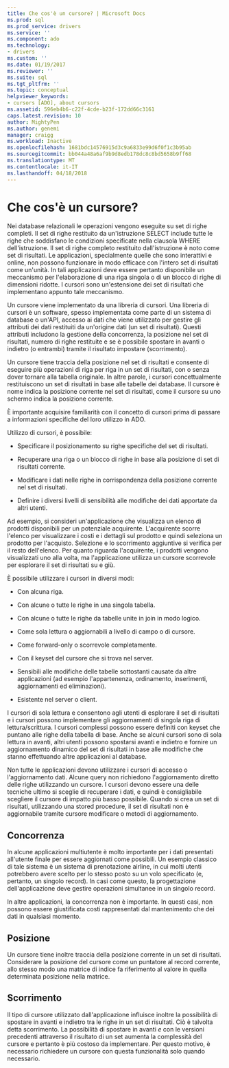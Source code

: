 ```yaml
---
title: Che cos'è un cursore? | Microsoft Docs
ms.prod: sql
ms.prod_service: drivers
ms.service: ''
ms.component: ado
ms.technology:
- drivers
ms.custom: ''
ms.date: 01/19/2017
ms.reviewer: ''
ms.suite: sql
ms.tgt_pltfrm: ''
ms.topic: conceptual
helpviewer_keywords:
- cursors [ADO], about cursors
ms.assetid: 596eb4b6-c22f-4cde-b23f-172dd66c3161
caps.latest.revision: 10
author: MightyPen
ms.author: genemi
manager: craigg
ms.workload: Inactive
ms.openlocfilehash: 1681bdc14576915d3c9a6833e99d6f0f1c3b95ab
ms.sourcegitcommit: bb044a48a6af9b9d8edb178dc8c8bd5658b9ff68
ms.translationtype: MT
ms.contentlocale: it-IT
ms.lasthandoff: 04/18/2018
---
```

# <a name="what-is-a-cursor"></a>Che cos'è un cursore?
Nei database relazionali le operazioni vengono eseguite su set di righe completi. Il set di righe restituito da un'istruzione SELECT include tutte le righe che soddisfano le condizioni specificate nella clausola WHERE dell'istruzione. Il set di righe completo restituito dall'istruzione è noto come set di risultati. Le applicazioni, specialmente quelle che sono interattivi e online, non possono funzionare in modo efficace con l'intero set di risultati come un'unità. In tali applicazioni deve essere pertanto disponibile un meccanismo per l'elaborazione di una riga singola o di un blocco di righe di dimensioni ridotte. I cursori sono un'estensione dei set di risultati che implementano appunto tale meccanismo.  
  
 Un cursore viene implementato da una libreria di cursori. Una libreria di cursori è un software, spesso implementata come parte di un sistema di database o un'API, accesso ai dati che viene utilizzato per gestire gli attributi dei dati restituiti da un'origine dati (un set di risultati). Questi attributi includono la gestione della concorrenza, la posizione nel set di risultati, numero di righe restituite e se è possibile spostare in avanti o indietro (o entrambi) tramite il risultato impostare (scorrimento).  
  
 Un cursore tiene traccia della posizione nel set di risultati e consente di eseguire più operazioni di riga per riga in un set di risultati, con o senza dover tornare alla tabella originale. In altre parole, i cursori concettualmente restituiscono un set di risultati in base alle tabelle dei database. Il cursore è nome indica la posizione corrente nel set di risultati, come il cursore su uno schermo indica la posizione corrente.  
  
 È importante acquisire familiarità con il concetto di cursori prima di passare a informazioni specifiche del loro utilizzo in ADO.  
  
 Utilizzo di cursori, è possibile:  
  
-   Specificare il posizionamento su righe specifiche del set di risultati.  
  
-   Recuperare una riga o un blocco di righe in base alla posizione di set di risultati corrente.  
  
-   Modificare i dati nelle righe in corrispondenza della posizione corrente nel set di risultati.  
  
-   Definire i diversi livelli di sensibilità alle modifiche dei dati apportate da altri utenti.  
  
 Ad esempio, si consideri un'applicazione che visualizza un elenco di prodotti disponibili per un potenziale acquirente. L'acquirente scorre l'elenco per visualizzare i costi e i dettagli sul prodotto e quindi seleziona un prodotto per l'acquisto. Selezione e lo scorrimento aggiuntive si verifica per il resto dell'elenco. Per quanto riguarda l'acquirente, i prodotti vengono visualizzati uno alla volta, ma l'applicazione utilizza un cursore scorrevole per esplorare il set di risultati su e giù.  
  
 È possibile utilizzare i cursori in diversi modi:  
  
-   Con alcuna riga.  
  
-   Con alcune o tutte le righe in una singola tabella.  
  
-   Con alcune o tutte le righe da tabelle unite in join in modo logico.  
  
-   Come sola lettura o aggiornabili a livello di campo o di cursore.  
  
-   Come forward-only o scorrevole completamente.  
  
-   Con il keyset del cursore che si trova nel server.  
  
-   Sensibili alle modifiche delle tabelle sottostanti causate da altre applicazioni (ad esempio l'appartenenza, ordinamento, inserimenti, aggiornamenti ed eliminazioni).  
  
-   Esistente nel server o client.  
  
 I cursori di sola lettura e consentono agli utenti di esplorare il set di risultati e i cursori possono implementare gli aggiornamenti di singola riga di lettura/scrittura. I cursori complessi possono essere definiti con keyset che puntano alle righe della tabella di base. Anche se alcuni cursori sono di sola lettura in avanti, altri utenti possono spostarsi avanti e indietro e fornire un aggiornamento dinamico del set di risultati in base alle modifiche che stanno effettuando altre applicazioni al database.  
  
 Non tutte le applicazioni devono utilizzare i cursori di accesso o l'aggiornamento dati. Alcune query non richiedono l'aggiornamento diretto delle righe utilizzando un cursore. I cursori devono essere una delle tecniche ultimo si sceglie di recuperare i dati, e quindi è consigliabile scegliere il cursore di impatto più basso possibile. Quando si crea un set di risultati, utilizzando una stored procedure, il set di risultati non è aggiornabile tramite cursore modificare o metodi di aggiornamento.  
  
## <a name="concurrency"></a>Concorrenza  
 In alcune applicazioni multiutente è molto importante per i dati presentati all'utente finale per essere aggiornati come possibili. Un esempio classico di tale sistema è un sistema di prenotazione airline, in cui molti utenti potrebbero avere scelto per lo stesso posto su un volo specificato (e, pertanto, un singolo record). In casi come questo, la progettazione dell'applicazione deve gestire operazioni simultanee in un singolo record.  
  
 In altre applicazioni, la concorrenza non è importante. In questi casi, non possono essere giustificata costi rappresentati dal mantenimento che dei dati in qualsiasi momento.  
  
## <a name="position"></a>Posizione  
 Un cursore tiene inoltre traccia della posizione corrente in un set di risultati. Considerare la posizione del cursore come un puntatore al record corrente, allo stesso modo una matrice di indice fa riferimento al valore in quella determinata posizione nella matrice.  
  
## <a name="scrollability"></a>Scorrimento  
 Il tipo di cursore utilizzato dall'applicazione influisce inoltre la possibilità di spostare in avanti e indietro tra le righe in un set di risultati. Ciò è talvolta detta scorrimento. La possibilità di spostare in avanti *e* con le versioni precedenti attraverso il risultato di un set aumenta la complessità del cursore e pertanto è più costoso da implementare. Per questo motivo, è necessario richiedere un cursore con questa funzionalità solo quando necessario.
